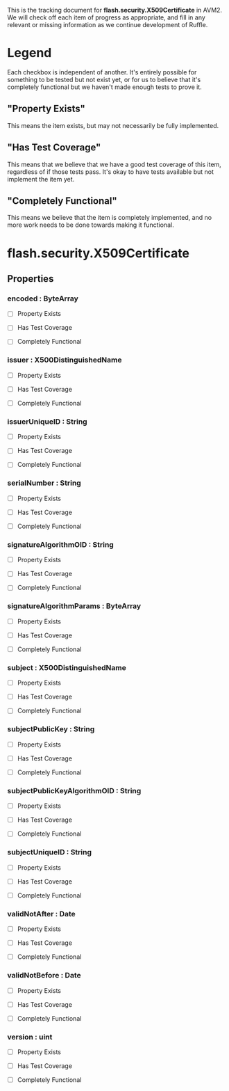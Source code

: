This is the tracking document for **flash.security.X509Certificate** in AVM2. We will check off each item of progress as appropriate, and fill in any relevant or missing information as we continue development of Ruffle.
# Legend

Each checkbox is independent of another. It's entirely possible for something to be tested but not exist yet, or for us to believe that it's completely functional but we haven't made enough tests to prove it.
## "Property Exists"

This means the item exists, but may not necessarily be fully implemented.
## "Has Test Coverage"

This means that we believe that we have a good test coverage of this item, regardless of if those tests pass. It's okay to have tests available but not implement the item yet.
## "Completely Functional"

This means we believe that the item is completely implemented, and no more work needs to be done towards making it functional.
# flash.security.X509Certificate
## Properties
### encoded : ByteArray

* [ ] Property Exists

* [ ] Has Test Coverage

* [ ] Completely Functional


### issuer : X500DistinguishedName

* [ ] Property Exists

* [ ] Has Test Coverage

* [ ] Completely Functional


### issuerUniqueID : String

* [ ] Property Exists

* [ ] Has Test Coverage

* [ ] Completely Functional


### serialNumber : String

* [ ] Property Exists

* [ ] Has Test Coverage

* [ ] Completely Functional


### signatureAlgorithmOID : String

* [ ] Property Exists

* [ ] Has Test Coverage

* [ ] Completely Functional


### signatureAlgorithmParams : ByteArray

* [ ] Property Exists

* [ ] Has Test Coverage

* [ ] Completely Functional


### subject : X500DistinguishedName

* [ ] Property Exists

* [ ] Has Test Coverage

* [ ] Completely Functional


### subjectPublicKey : String

* [ ] Property Exists

* [ ] Has Test Coverage

* [ ] Completely Functional


### subjectPublicKeyAlgorithmOID : String

* [ ] Property Exists

* [ ] Has Test Coverage

* [ ] Completely Functional


### subjectUniqueID : String

* [ ] Property Exists

* [ ] Has Test Coverage

* [ ] Completely Functional


### validNotAfter : Date

* [ ] Property Exists

* [ ] Has Test Coverage

* [ ] Completely Functional


### validNotBefore : Date

* [ ] Property Exists

* [ ] Has Test Coverage

* [ ] Completely Functional


### version : uint

* [ ] Property Exists

* [ ] Has Test Coverage

* [ ] Completely Functional